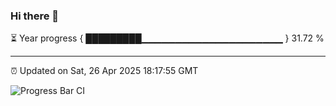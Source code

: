 ### Hi there 👋

⏳ Year progress { █████████▁▁▁▁▁▁▁▁▁▁▁▁▁▁▁▁▁▁▁▁▁ } 31.72 %

---

⏰ Updated on Sat, 26 Apr 2025 18:17:55 GMT

![Progress Bar CI](https://github.com/liununu/liununu/workflows/Progress%20Bar%20CI/badge.svg)
